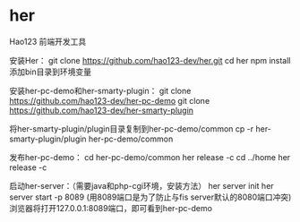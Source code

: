 her
===

Hao123 前端开发工具

安装Her：
git clone https://github.com/hao123-dev/her.git
cd her
npm install
添加bin目录到环境变量

安装her-pc-demo和her-smarty-plugin：
git clone https://github.com/hao123-dev/her-pc-demo
git clone https://github.com/hao123-dev/her-smarty-plugin

将her-smarty-plugin/plugin目录复制到her-pc-demo/common
cp -r her-smarty-plugin/plugin her-pc-demo/common

发布her-pc-demo：
cd her-pc-demo/common
her release -c
cd ../home
her release -c

启动her-server：（需要java和php-cgi环境，安装方法）
her server init
her server start -p 8089
(用8089端口是为了防止与fis server默认的8080端口冲突)
浏览器将打开127.0.0.1:8089端口，即可看到her-pc-demo



